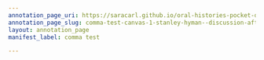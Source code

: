 ```yaml
---
annotation_page_uri: https://saracarl.github.io/oral-histories-pocket-desert/annotations/comma-test-canvas-1-stanley-hyman--discussion-after-hyman-and-o-connor.json
annotation_page_slug: comma-test-canvas-1-stanley-hyman--discussion-after-hyman-and-o-connor
layout: annotation_page
manifest_label: comma test

---
```

